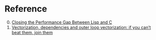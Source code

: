 # Reference

0. [Closing the Performance Gap Between Lisp and C](https://zenodo.org/record/6335627#.YpzmCDnMJH5)
0. [Vectorization, dependencies and outer loop vectorization: if you can’t beat them, join them](https://johnysswlab.com/vectorization-dependencies-and-outer-loop-vectorization-if-you-cant-beat-them-join-them/)

